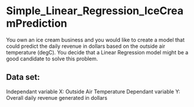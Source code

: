 # Simple_Linear_Regression_IceCreamPrediction

You own an ice cream business and you would like to create a model that could predict the daily revenue in dollars based on the outside air temperature (degC). You decide that a Linear Regression model might be a good candidate to solve this problem.

## Data set:
Independant variable X: Outside Air Temperature
Dependant variable Y: Overall daily revenue generated in dollars
